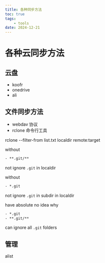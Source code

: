 ```yaml
---
title: 各种同步方法
toc: true
tags:
    - tools
date: 2024-12-21
---
```


# 各种云同步方法

## 云盘

- koofr
- onedrive
- ali

## 文件同步方法

- webdav 协议
- rclone 命令行工具

rclone --filter-from list.txt localdir remote:target

without

```txt
- **.git/**
```

not ignore `.git` in localdir

without

```txt
- *.git
```

not ignore `.git` in subdir in localdir

have absolute no idea why

```txt
- *.git
- **.git/**
```

can ignore all `.git` folders

## 管理

alist
